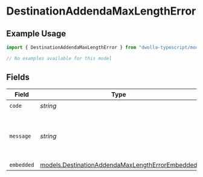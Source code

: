 # DestinationAddendaMaxLengthError

## Example Usage

```typescript
import { DestinationAddendaMaxLengthError } from "dwolla-typescript/models/errors";

// No examples available for this model
```

## Fields

| Field                                                                                                       | Type                                                                                                        | Required                                                                                                    | Description                                                                                                 | Example                                                                                                     |
| ----------------------------------------------------------------------------------------------------------- | ----------------------------------------------------------------------------------------------------------- | ----------------------------------------------------------------------------------------------------------- | ----------------------------------------------------------------------------------------------------------- | ----------------------------------------------------------------------------------------------------------- |
| `code`                                                                                                      | *string*                                                                                                    | :heavy_check_mark:                                                                                          | N/A                                                                                                         | ValidationError                                                                                             |
| `message`                                                                                                   | *string*                                                                                                    | :heavy_check_mark:                                                                                          | N/A                                                                                                         | Validation error(s) present. See embedded errors list for more details.                                     |
| `embedded`                                                                                                  | [models.DestinationAddendaMaxLengthErrorEmbedded](../../models/destinationaddendamaxlengtherrorembedded.md) | :heavy_minus_sign:                                                                                          | N/A                                                                                                         |                                                                                                             |